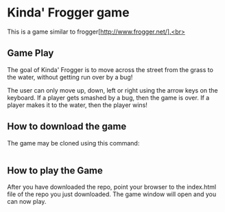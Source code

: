 # Kinda' Frogger game

This is a game similar to frogger[http://www.frogger.net/].<br>

## Game Play  
The goal of Kinda' Frogger is to move across the street from the grass to the water, without getting run over by a bug!<br>

The user can only move up, down, left or right using the arrow keys on the keyboard. If a player gets smashed by a bug, then the game is over. If a player makes it to the water, then the player wins!

## How to download the game  
The game may be cloned using this command:<br>
```git clone https://github.com/jhowerin/kindaFrogger.git
```

## How to play the Game
After you have downloaded the repo, point your browser to the index.html file of the repo you just downloaded. The game window will open and you can now play.<br>
